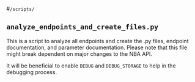 #`/scripts/`

## `analyze_endpoints_and_create_files.py`

This is a script to analyze all endpoints and create the .py files, endpoint documentation, and parameter documentation. Please note that this file might break dependent on major changes to the NBA API.

It will be beneficial to enable `DEBUG` and `DEBUG_STORAGE` to help in the debugging process.
